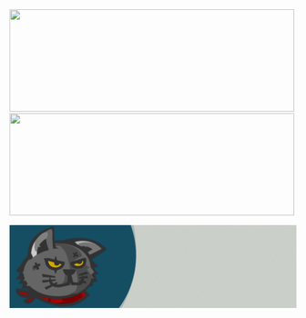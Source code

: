 
<div>
<img height="180em" width="500em" src="https://github-readme-stats.vercel.app/api/top-langs/?username=treckstar&show_icons=true&hide_border=false&theme=dark&layout=compact&langs_count=4" />
<img height="180em" width="500em" src="https://github-readme-stats.vercel.app/api?username=treckstar&hide=contribs&include_all_commits=true&show_icons=true&hide_border=false&theme=dark" />
</div>


![image](https://github.com/treckstar/treckstar/blob/main/cat.gif)


